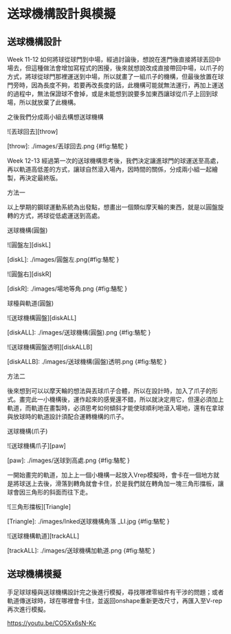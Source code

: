  送球機構設計與模擬
===


送球機構設計
---

Week 11-12
如何將球從球門到中場，經過討論後，想說在進門後直接將球丟回中場去，但這種做法會增加寫程式的困擾，後來就想說改成直接帶回中場，以爪子的方式，將球從球門那裡運送到中場，所以就畫了一組爪子的機構，但最後放置在球門旁時，因為長度不夠，若要再改長度的話，此機構可能就無法運行，再加上運送的過程中，無法保證球不會掉，或是未能想到說要多加東西讓球從爪子上回到球場，所以就放棄了此機構。

之後我們分成兩小組去構想送球機構

![丟球回去][throw]

[throw]: ./images/丟球回去.png {#fig:駱駝 }

Week 12-13
經過第一次的送球機構思考後，我們決定讓進球門的球運送至高處，再以軌道高低差的方式，讓球自然滾入場內，因時間的關係，分成兩小組一起繪製，再決定最終版。

方法一

以上學期的鋼球運動系統為出發點，想畫出一個類似摩天輪的東西，就是以圓盤旋轉的方式，將球從低處運送到高處。

送球機構(圓盤)

![圓盤左][diskL]

[diskL]: ./images/圓盤左.png{#fig:駱駝 }

![圓盤右][diskR]

[diskR]: ./images/場地等角.png {#fig:駱駝 }


球檯與軌道(圓盤)

![送球機構圓盤][diskALL]

[diskALL]: ./images/送球機構(圓盤).png {#fig:駱駝 }

![送球機構圓盤透明][diskALLB]

[diskALLB]: ./images/送球機構(圓盤)透明.png {#fig:駱駝 }

方法二

後來想到可以以摩天輪的想法與丟球爪子合體，所以在設計時，加入了爪子的形式。畫完此一小機構後，運作起來的感覺還不錯，所以就決定用它，但還必須加上軌道，而軌道在畫製時，必須思考如何傾斜才能使球順利地滾入場地，還有在拿球與放球時的軌道設計須配合運轉機構的爪子。

送球機構(爪子)

![送球機構爪子][paw]

[paw]: ./images/送球到高處.png {#fig:駱駝 }

一開始畫完的軌道，加上上一個小機構一起放入Vrep模擬時，會卡在一個地方就是將球送上去後，滑落到轉角就會卡住，於是我們就在轉角加一塊三角形擋板，讓球會因三角形的斜面而往下走。

![三角形擋板][Triangle]

[Triangle]: ./images/Inked送球機構角落 _LI.jpg {#fig:駱駝 }


![送球機構軌道][trackALL]

[trackALL]: ./images/送球機構加軌道.png {#fig:駱駝 }


送球機構模擬
---

手足球球檯與送球機構設計完之後進行模擬，尋找哪裡零組件有干涉的問題；或者軌道傳送球時，球在哪裡會卡住，並返回onshape重新更改尺寸，再匯入至V-rep再次進行模擬。

https://youtu.be/CO5Xx6sN-Kc

